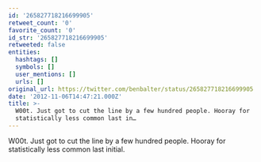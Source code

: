 ```yaml
---
id: '265827718216699905'
retweet_count: '0'
favorite_count: '0'
id_str: '265827718216699905'
retweeted: false
entities:
  hashtags: []
  symbols: []
  user_mentions: []
  urls: []
original_url: https://twitter.com/benbalter/status/265827718216699905
date: '2012-11-06T14:47:21.000Z'
title: >-
  W00t. Just got to cut the line by a few hundred people. Hooray for
  statistically less common last in…
---
```


W00t. Just got to cut the line by a few hundred people. Hooray for statistically less common last initial.